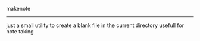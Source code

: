 makenote

---

just a small utility to create a blank file in the current directory
usefull for note taking


